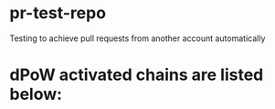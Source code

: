 # pr-test-repo
Testing to achieve pull requests from another account automatically

# dPoW activated chains are listed below:
